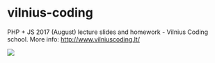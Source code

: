 # vilnius-coding
PHP + JS 2017 (August) lecture slides and homework - Vilnius Coding school. More info: http://www.vilniuscoding.lt/

<img src="https://www.enterprise.com/content/dam/global-vehicle-images/cars/FORD_FOCU_2012-1.png">
